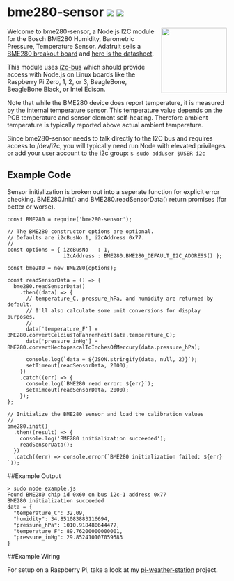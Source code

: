 # bme280-sensor [<img src="https://img.shields.io/badge/Node.js-4.x%20through%207.x-brightgreen.svg">](https://nodejs.org) [<img src="https://img.shields.io/npm/v/bme280-sensor.svg">](https://www.npmjs.com/package/bme280-sensor)

[<img src="https://cdn-learn.adafruit.com/assets/assets/000/026/680/medium800/sensors_pinout.jpg" width="150" align="right">](https://www.adafruit.com/product/2652)

Welcome to bme280-sensor, a Node.js I2C module for the Bosch BME280 Humidity, Barometric Pressure, Temperature Sensor. Adafruit sells a [BME280 breakout board](https://www.adafruit.com/product/2652) and [here is the datasheet](http://www.adafruit.com/datasheets/BST-BME280_DS001-10.pdf).

This module uses [i2c-bus](https://github.com/fivdi/i2c-bus) which should provide access with Node.js on Linux boards like the Raspberry Pi Zero, 1, 2, or 3, BeagleBone, BeagleBone Black, or Intel Edison.

Note that while the BME280 device does report temperature, it is measured by the internal temperature sensor. This temperature value depends on the PCB temperature and sensor element self-heating. Therefore ambient temperature is typically reported above actual ambient temperature.

Since bme280-sensor needs to talk directly to the I2C bus and requires access to /dev/i2c, you will typically need run Node with elevated privileges or add your user account to the i2c group: ```$ sudo adduser $USER i2c```

## Example Code

Sensor initialization is broken out into a seperate function for explicit error checking. BME280.init() and BME280.readSensorData() return promises (for better or worse).

```
const BME280 = require('bme280-sensor');

// The BME280 constructor options are optional.
// Defaults are i2cBusNo 1, i2cAddress 0x77.
// 
const options = { i2cBusNo   : 1,
                  i2cAddress : BME280.BME280_DEFAULT_I2C_ADDRESS() };

const bme280 = new BME280(options);

const readSensorData = () => {
  bme280.readSensorData()
    .then((data) => {
      // temperature_C, pressure_hPa, and humidity are returned by default.
      // I'll also calculate some unit conversions for display purposes.
      //
      data['temperature_F'] = BME280.convertCelciusToFahrenheit(data.temperature_C);
      data['pressure_inHg'] = BME280.convertHectopascalToInchesOfMercury(data.pressure_hPa);
 
      console.log(`data = ${JSON.stringify(data, null, 2)}`);
      setTimeout(readSensorData, 2000);
    })
    .catch((err) => {
      console.log(`BME280 read error: ${err}`);
      setTimeout(readSensorData, 2000);
    });
};

// Initialize the BME280 sensor and load the calibration values
//
bme280.init()
  .then((result) => {
    console.log('BME280 initialization succeeded');
    readSensorData();
  })
  .catch((err) => console.error(`BME280 initialization failed: ${err} `));
```

##Example Output

```
> sudo node example.js          
Found BME280 chip id 0x60 on bus i2c-1 address 0x77
BME280 initialization succeeded
data = {
  "temperature_C": 32.09,
  "humidity": 34.851083883116694,
  "pressure_hPa": 1010.918480644477,
  "temperature_F": 89.76200000000001,
  "pressure_inHg": 29.852410107059583
}
```
##Example Wiring

For setup on a Raspberry Pi, take a look at my [pi-weather-station](https://github.com/skylarstein/pi-weather-station) project.
